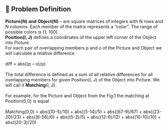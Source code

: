 ## :door: Problem Definition 
<strong>Picture(N) and Object(N)</strong> – are square matrices of integers with N rows and N columns. Each member of the matrix represents a “color”. The range of possible colors is [1, 100].<br/>
<strong>Position(I, J)</strong> defines a coordinates of the upper left corner of the Object into Picture.
<br/>
For each pair of overlapping members p and o of the Picture and Object we will calculate a relative difference<br/><br/>
                                           diff =  abs((p – o)/p)<br/><br/>
The total difference is defined as a sum of all relative differences for all overlapping members for given Position(I, J) of the Object into Picture. We will call it <strong>Matching</strong>(I, J).<br/><br/>
For example, for the Picture and Object from the Fig.1 the matching at Position(0,0) is equal<br/><br/>
Matching(0,0) = abs((10-5)/10) + abs((5-14)/5) + abs((67-9)/67) + abs((23-20)/23) + abs((6-56)/6) +
abs((5-2)/5) + abs((12-6)/12) + abs((10-10)/10) + abs((20-3)/20)
